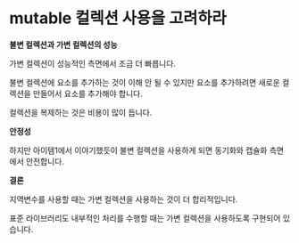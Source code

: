 # mutable 컬렉션 사용을 고려하라

**불변 컬렉션과 가변 컬렉션의 성능**

가변 컬렉션이 성능적인 측면에서 조금 더 빠릅니다.

불변 컬렉션에 요소를 추가하는 것이 이해 안 될 수 있지만 요소를 추가하려면 새로운 컬렉션을 만들어서  요소를 추가해야 합니다.

컬렉션을 복제하는 것은 비용이 많이 듭니다.

&#x20;

**안정성**

하지만 아이템1에서 이야기했듯이 불변 컬렉션을 사용하게 되면 동기화와 캡슐화 측면에서 안전합니다.

&#x20;

**결론**

지역변수를 사용할 때는 가변 컬렉션을 사용하는 것이 더 합리적입니다.

표준 라이브러리도 내부적인 처리를 수행할 때는 가변 컬렉션을 사용하도록 구현되어 있습니다.
